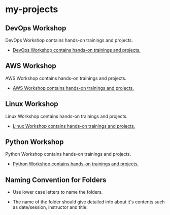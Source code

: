 # my-projects

## DevOps Workshop

DevOps Workshop contains hands-on trainings and projects.

- [DevOps Workshop contains hands-on trainings and projects.](./DevOps/README.md)

## AWS Workshop

AWS Workshop contains hands-on trainings and projects.

- [AWS Workshop contains hands-on trainings and projects.](./aws/README.md)

## Linux Workshop

Linux Workshop contains hands-on trainings and projects.

- [Linux Workshop contains hands-on trainings and projects.](./linux/README.md)


## Python Workshop

Python Workshop contains hands-on trainings and projects.

- [Python Workshop contains hands-on trainings and projects.](./python/README.md)


## Naming Convention for Folders 

- Use lower case letters to name the folders.

- The name of the folder should give detailed info about it's contents such as date/session, instructor and title:

